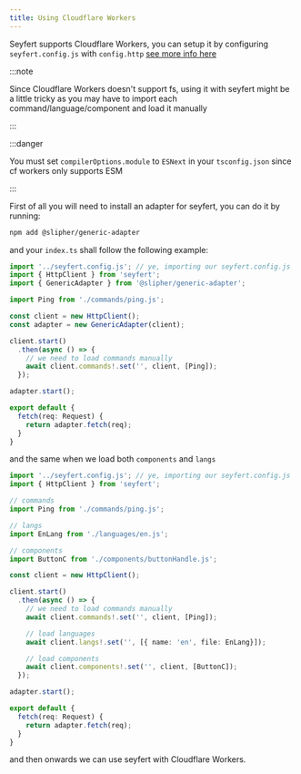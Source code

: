 ```yaml
---
title: Using Cloudflare Workers
---
```


Seyfert supports Cloudflare Workers, you can setup it by configuring `seyfert.config.js` with `config.http` [see more info here](/getting-started/setup-project#configuration)

:::note

Since Cloudflare Workers doesn't support fs, using it with seyfert might be a little tricky as you may have to import each command/language/component
and load it manually

:::

:::danger

You must set `compilerOptions.module` to `ESNext` in your `tsconfig.json` since cf workers only supports ESM

:::

First of all you will need to install an adapter for seyfert, you can do it by running:

```bash copy
npm add @slipher/generic-adapter
```

and your `index.ts` shall follow the following example:

```ts copy
import '../seyfert.config.js'; // ye, importing our seyfert.config.js
import { HttpClient } from 'seyfert';
import { GenericAdapter } from '@slipher/generic-adapter';

import Ping from './commands/ping.js';

const client = new HttpClient();
const adapter = new GenericAdapter(client);

client.start()
  .then(async () => {
    // we need to load commands manually
    await client.commands!.set('', client, [Ping]);
  });

adapter.start();

export default {
  fetch(req: Request) {
    return adapter.fetch(req);
  }
}
```

and the same when we load both `components` and `langs`

```ts copy
import '../seyfert.config.js'; // ye, importing our seyfert.config.js
import { HttpClient } from 'seyfert';

// commands
import Ping from './commands/ping.js';

// langs
import EnLang from './languages/en.js';

// components
import ButtonC from './components/buttonHandle.js';

const client = new HttpClient();

client.start()
  .then(async () => {
    // we need to load commands manually
    await client.commands!.set('', client, [Ping]);

    // load languages
    await client.langs!.set('', [{ name: 'en', file: EnLang}]);

    // load components
    await client.components!.set('', client, [ButtonC]);
  });

adapter.start();

export default {
  fetch(req: Request) {
    return adapter.fetch(req);
  }
}
```

and then onwards we can use seyfert with Cloudflare Workers.
